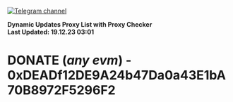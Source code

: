 [![Telegram channel](https://img.shields.io/endpoint?url=https://runkit.io/damiankrawczyk/telegram-badge/branches/master?url=https://t.me/n4z4v0d)](https://t.me/n4z4v0d) 

**Dynamic Updates Proxy List with Proxy Checker**  
**Last Updated: 19.12.23 03:01**

# DONATE (_any evm_) - 0xDEADf12DE9A24b47Da0a43E1bA70B8972F5296F2
